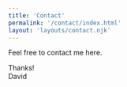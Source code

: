```yaml
---
title: 'Contact'
permalink: '/contact/index.html'
layout: 'layouts/contact.njk'
---
```


Feel free to contact me here.

Thanks!<br>
David

